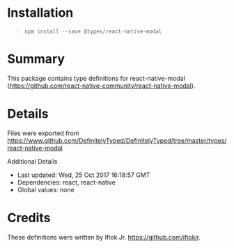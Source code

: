# Installation
> `npm install --save @types/react-native-modal`

# Summary
This package contains type definitions for react-native-modal (https://github.com/react-native-community/react-native-modal).

# Details
Files were exported from https://www.github.com/DefinitelyTyped/DefinitelyTyped/tree/master/types/react-native-modal

Additional Details
 * Last updated: Wed, 25 Oct 2017 16:18:57 GMT
 * Dependencies: react, react-native
 * Global values: none

# Credits
These definitions were written by Ifiok Jr. <https://github.com/ifiokjr>.
